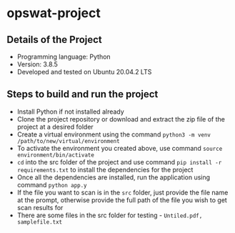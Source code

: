 # opswat-project

## Details of the Project
- Programming language: Python
- Version: 3.8.5
- Developed and tested on Ubuntu 20.04.2 LTS

## Steps to build and run the project
- Install Python if not installed already
- Clone the project repository or download and extract the zip file of the project at a desired folder
- Create a virtual environment using the command `python3 -m venv /path/to/new/virtual/environment`
- To activate the environment you created above, use command `source environment/bin/activate`
- `cd` into the src folder of the project and use command `pip install -r requirements.txt` to install the dependencies for the project
- Once all the dependencies are installed, run the application using command `python app.y`
- If the file you want to scan is in the `src` folder, just provide the file name at the prompt, otherwise provide the full path of the file you wish to get scan results for
- There are some files in the src folder for testing - `Untiled.pdf, samplefile.txt`